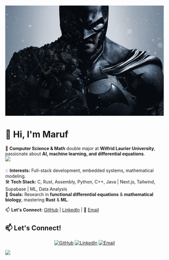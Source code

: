 ![alt text](./images/2400007.jpg)
# 👋 Hi, I'm Maruf  

🚀 **Computer Science & Math** double major at **Wilfrid Laurier University**, passionate about **AI, machine learning, and differential equations**.  
<img src="https://user-images.githubusercontent.com/74038190/212284115-f47cd8ff-2ffb-4b04-b5bf-4d1c14c0247f.gif" width="500">
<br><br>
💡 **Interests:** Full-stack development, embedded systems, mathematical modeling.  
🛠 **Tech Stack:** C, Rust, Assembly, Python, C++, Java | Next.js, Tailwind, Supabase | ML, Data Analysis  
🎯 **Goals:** Research in **functional differential equations** & **mathematical biology**, mastering **Rust** & **ML**.

📫 **Let's Connect:** [GitHub](https://github.com/MarufHossain14) | [LinkedIn](https://www.linkedin.com/in/maruf-hossain-wlu) | 📧 [Email](hossain186.maruf@gmail.com)

## 📫 Let's Connect!

<p align="center">
    <a href="https://github.com/MarufHossain14"><img src="https://img.icons8.com/bubbles/50/000000/github.png" alt="GitHub"/></a>
    <a href="https://www.linkedin.com/in/maruf-hossain-wlu"><img src="https://img.icons8.com/bubbles/50/000000/linkedin.png" alt="LinkedIn"/></a>
    <a href="mailto:hossain186.maruf@gmail.com"><img src="https://img.icons8.com/bubbles/50/000000/email.png" alt="Email"/></a>
</p>
<img src="https://github.com/Anmol-Baranwal/Cool-GIFs-For-GitHub/assets/74038190/a754eac4-5a8b-4e8f-922b-aff555400790" width="1000">
<br><br>



